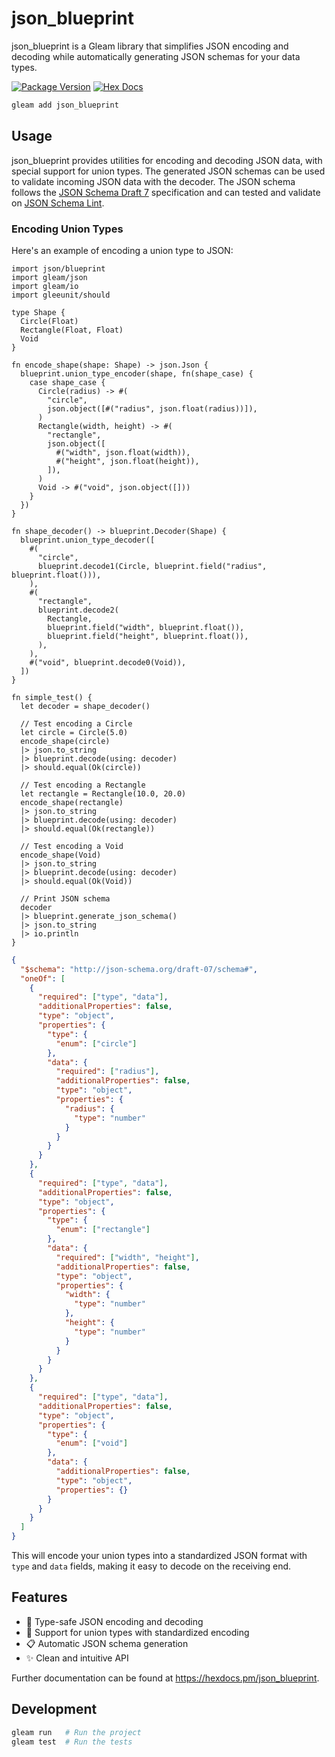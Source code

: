 # json_blueprint

json_blueprint is a Gleam library that simplifies JSON encoding and decoding while automatically generating JSON schemas for your data types.

[![Package Version](https://img.shields.io/hexpm/v/json_blueprint)](https://hex.pm/packages/json_blueprint)
[![Hex Docs](https://img.shields.io/badge/hex-docs-ffaff3)](https://hexdocs.pm/json_blueprint/)

```sh
gleam add json_blueprint
```

## Usage

json_blueprint provides utilities for encoding and decoding JSON data, with special support for union types. The generated JSON schemas can be used to validate incoming JSON data with the decoder. The JSON schema follows the [JSON Schema Draft 7](https://json-schema.org/) specification and can tested and validate on [JSON Schema Lint](https://jsonschemalint.com/#!/version/draft-07/markup/json).

### Encoding Union Types

Here's an example of encoding a union type to JSON:

```gleam
import json/blueprint
import gleam/json
import gleam/io
import gleeunit/should

type Shape {
  Circle(Float)
  Rectangle(Float, Float)
  Void
}

fn encode_shape(shape: Shape) -> json.Json {
  blueprint.union_type_encoder(shape, fn(shape_case) {
    case shape_case {
      Circle(radius) -> #(
        "circle",
        json.object([#("radius", json.float(radius))]),
      )
      Rectangle(width, height) -> #(
        "rectangle",
        json.object([
          #("width", json.float(width)),
          #("height", json.float(height)),
        ]),
      )
      Void -> #("void", json.object([]))
    }
  })
}

fn shape_decoder() -> blueprint.Decoder(Shape) {
  blueprint.union_type_decoder([
    #(
      "circle",
      blueprint.decode1(Circle, blueprint.field("radius", blueprint.float())),
    ),
    #(
      "rectangle",
      blueprint.decode2(
        Rectangle,
        blueprint.field("width", blueprint.float()),
        blueprint.field("height", blueprint.float()),
      ),
    ),
    #("void", blueprint.decode0(Void)),
  ])
}

fn simple_test() {
  let decoder = shape_decoder()

  // Test encoding a Circle
  let circle = Circle(5.0)
  encode_shape(circle)
  |> json.to_string
  |> blueprint.decode(using: decoder)
  |> should.equal(Ok(circle))

  // Test encoding a Rectangle
  let rectangle = Rectangle(10.0, 20.0)
  encode_shape(rectangle)
  |> json.to_string
  |> blueprint.decode(using: decoder)
  |> should.equal(Ok(rectangle))

  // Test encoding a Void
  encode_shape(Void)
  |> json.to_string
  |> blueprint.decode(using: decoder)
  |> should.equal(Ok(Void))

  // Print JSON schema
  decoder
  |> blueprint.generate_json_schema()
  |> json.to_string
  |> io.println
}
```

```json
{
  "$schema": "http://json-schema.org/draft-07/schema#",
  "oneOf": [
    {
      "required": ["type", "data"],
      "additionalProperties": false,
      "type": "object",
      "properties": {
        "type": {
          "enum": ["circle"]
        },
        "data": {
          "required": ["radius"],
          "additionalProperties": false,
          "type": "object",
          "properties": {
            "radius": {
              "type": "number"
            }
          }
        }
      }
    },
    {
      "required": ["type", "data"],
      "additionalProperties": false,
      "type": "object",
      "properties": {
        "type": {
          "enum": ["rectangle"]
        },
        "data": {
          "required": ["width", "height"],
          "additionalProperties": false,
          "type": "object",
          "properties": {
            "width": {
              "type": "number"
            },
            "height": {
              "type": "number"
            }
          }
        }
      }
    },
    {
      "required": ["type", "data"],
      "additionalProperties": false,
      "type": "object",
      "properties": {
        "type": {
          "enum": ["void"]
        },
        "data": {
          "additionalProperties": false,
          "type": "object",
          "properties": {}
        }
      }
    }
  ]
}
```

This will encode your union types into a standardized JSON format with `type` and `data` fields, making it easy to decode on the receiving end.

## Features

- 🎯 Type-safe JSON encoding and decoding
- 🔄 Support for union types with standardized encoding
- 📋 Automatic JSON schema generation
- ✨ Clean and intuitive API

Further documentation can be found at <https://hexdocs.pm/json_blueprint>.

## Development

```sh
gleam run   # Run the project
gleam test  # Run the tests
```
